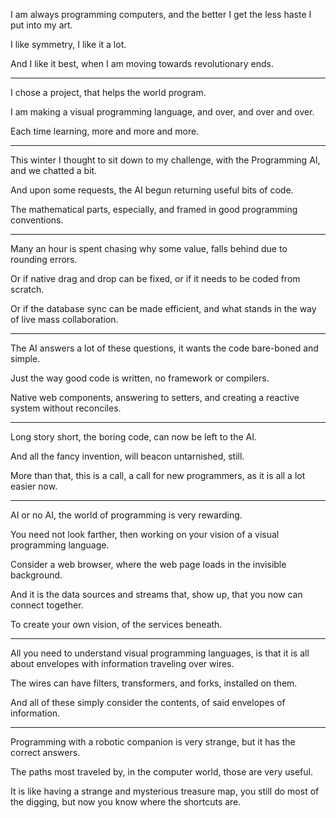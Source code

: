 I am always programming computers,
and the better I get the less haste I put into my art.

I like symmetry,
I like it a lot.

And I like it best,
when I am moving towards revolutionary ends.

---

I chose a project,
that helps the world program.

I am making a visual programming language,
and over, and over and over.

Each time learning,
more and more and more.

---

This winter I thought to sit down to my challenge,
with the Programming AI, and we chatted a bit.

And upon some requests,
the AI begun returning useful bits of code.

The mathematical parts, especially,
and framed in good programming conventions.

---

Many an hour is spent chasing why some value,
falls behind due to rounding errors.

Or if native drag and drop can be fixed,
or if it needs to be coded from scratch.

Or if the database sync can be made efficient,
and what stands in the way of live mass collaboration.

---

The AI answers a lot of these questions,
it wants the code bare-boned and simple.

Just the way good code is written,
no framework or compilers.

Native web components, answering to setters,
and creating a reactive system without reconciles.

---

Long story short, the boring code,
can now be left to the AI.

And all the fancy invention,
will beacon untarnished, still.

More than that, this is a call,
a call for new programmers, as it is all a lot easier now.

---

AI or no AI,
the world of programming is very rewarding.

You need not look farther,
then working on your vision of a visual programming language.

Consider a web browser,
where the web page loads in the invisible background.

And it is the data sources and streams that,
show up, that you now can connect together.

To create your own vision,
of the services beneath.

---

All you need to understand visual programming languages,
is that it is all about envelopes with information traveling over wires.

The wires can have filters, transformers, and forks,
installed on them.

And all of these simply consider the contents,
of said envelopes of information.

---


Programming with a robotic companion is very strange,
but it has the correct answers.

The paths most traveled by,
in the computer world, those are very useful.

It is like having a strange and mysterious treasure map,
you still do most of the digging, but now you know where the shortcuts are.
